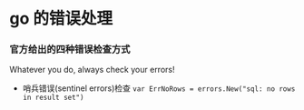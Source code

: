 # go 的错误处理

### 官方给出的四种错误检查方式

Whatever you do, always check your errors!

- 哨兵错误(sentinel errors)检查
    `var ErrNoRows = errors.New("sql: no rows in result set")`
